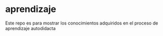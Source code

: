 # aprendizaje
Este repo es para mostrar los conocimientos adquiridos en el proceso de aprendizaje autodidacta
